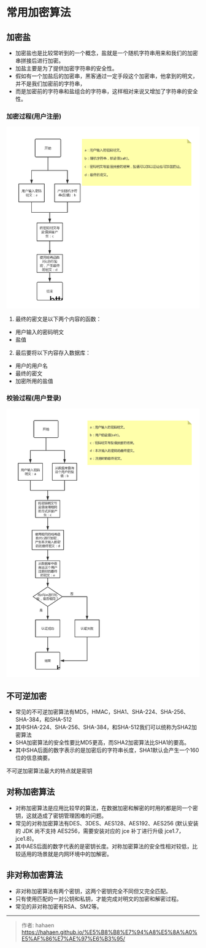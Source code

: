# 常用加密算法


## 加密盐

* 加密盐也是比较常听到的一个概念，盐就是一个随机字符串用来和我们的加密串拼接后进行加密。
* 加盐主要是为了提供加密字符串的安全性。
* 假如有一个加盐后的加密串，黑客通过一定手段这个加密串，他拿到的明文，并不是我们加密前的字符串，
* 而是加密前的字符串和盐组合的字符串，这样相对来说又增加了字符串的安全性。

### 加密过程(用户注册)

![加密过程](/img/常用加密算法/1.png)

1. 最终的密文是以下两个内容的函数：
* 用户输入的密码明文 
* 盐值

2. 最后要将以下内容存入数据库：
* 用户的用户名
* 最终的密文 
* 加密所用的盐值

### 校验过程(用户登录)

![校验过程](/img/常用加密算法/2.png)


## 不可逆加密

* 常见的不可逆加密算法有MD5，HMAC，SHA1、SHA-224、SHA-256、SHA-384，和SHA-512
* 其中SHA-224、SHA-256、SHA-384，和SHA-512我们可以统称为SHA2加密算法
* SHA加密算法的安全性要比MD5更高，而SHA2加密算法比SHA1的要高。
* 其中SHA后面的数字表示的是加密后的字符串长度，SHA1默认会产生一个160位的信息摘要。

不可逆加密算法最大的特点就是密钥

## 对称加密算法

* 对称加密算法是应用比较早的算法，在数据加密和解密的时用的都是同一个密钥，这就造成了密钥管理困难的问题。
* 常见的对称加密算法有DES、3DES、AES128、AES192、AES256 
(默认安装的 JDK 尚不支持 AES256，需要安装对应的 jce 补丁进行升级 jce1.7，jce1.8)。
* 其中AES后面的数字代表的是密钥长度。对称加密算法的安全性相对较低，比较适用的场景就是内网环境中的加解密。

## 非对称加密算法

* 非对称加密算法有两个密钥，这两个密钥完全不同但又完全匹配。
* 只有使用匹配的一对公钥和私钥，才能完成对明文的加密和解密过程。
* 常见的非对称加密有RSA、SM2等。


---

> 作者: hahaen  
> https://hahaen.github.io/%E5%B8%B8%E7%94%A8%E5%8A%A0%E5%AF%86%E7%AE%97%E6%B3%95/
